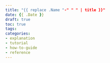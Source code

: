 ```yaml
---
title: "{{ replace .Name "-" " " | title }}"
date: {{ .Date }}
draft: true
toc: true
tags:
categories:
- explanation
- tutorial
- how-to-guide
- reference
---
```


